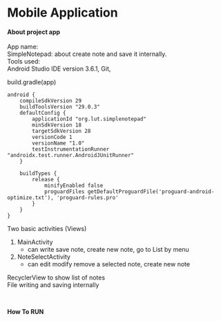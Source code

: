 # Mobile Application 

**About project app**  
<br>
App name:  
SimpleNotepad: about create note and save it internally.
<br>
Tools used:  
Android Studio IDE version 3.6.1, Git,    
  
  
build.gradle(app)  
```
android {
    compileSdkVersion 29
    buildToolsVersion "29.0.3"
    defaultConfig {
        applicationId "org.lut.simplenotepad"
        minSdkVersion 18
        targetSdkVersion 28
        versionCode 1
        versionName "1.0"
        testInstrumentationRunner "androidx.test.runner.AndroidJUnitRunner"
    }

    buildTypes {
        release {
            minifyEnabled false
            proguardFiles getDefaultProguardFile('proguard-android-optimize.txt'), 'proguard-rules.pro'
        }
    }
}
```

Two basic activities (Views)      
  1. MainActivity      
      - can write save note, create new note, go to List by menu
  2. NoteSelectActivity    
      - can edit modify remove a selected note, create new note

RecyclerView to show list of notes  
File writing and saving internally    

<br>

**How To RUN**  


